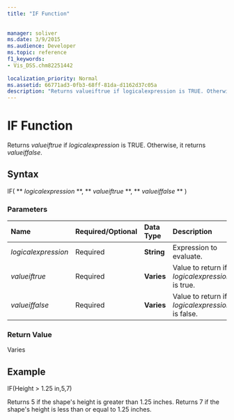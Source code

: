 ```yaml
---
title: "IF Function"
 
 
manager: soliver
ms.date: 3/9/2015
ms.audience: Developer
ms.topic: reference
f1_keywords:
- Vis_DSS.chm82251442
 
localization_priority: Normal
ms.assetid: 66771ad3-0fb3-68ff-81da-d1162d37c05a
description: "Returns valueiftrue if logicalexpression is TRUE. Otherwise, it returns valueiffalse."
---
```


# IF Function

Returns  _valueiftrue_ if  _logicalexpression_ is TRUE. Otherwise, it returns  _valueiffalse_.
  
## Syntax

IF( ** *logicalexpression* **, ** *valueiftrue* **, ** *valueiffalse* ** ) 
  
### Parameters

|**Name**|**Required/Optional**|**Data Type**|**Description**|
|:-----|:-----|:-----|:-----|
| _logicalexpression_ <br/> |Required  <br/> |**String** <br/> |Expression to evaluate.  <br/> |
| _valueiftrue_ <br/> |Required  <br/> |**Varies** <br/> |Value to return if  _logicalexpression_ is true.  <br/> |
| _valueiffalse_ <br/> |Required  <br/> |**Varies** <br/> | Value to return if  _logicalexpression_ is false.  <br/> |
   
### Return Value

Varies
  
## Example

IF(Height \> 1.25 in,5,7)
  
Returns 5 if the shape's height is greater than 1.25 inches. Returns 7 if the shape's height is less than or equal to 1.25 inches.
  

